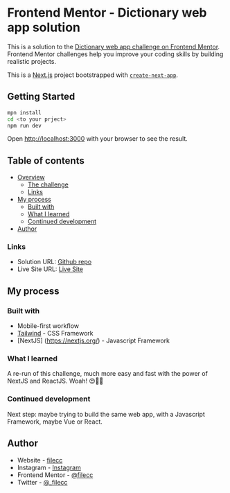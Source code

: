 # Frontend Mentor - Dictionary web app solution
This is a solution to the [Dictionary web app challenge on Frontend Mentor](https://www.frontendmentor.io/challenges/dictionary-web-app-h5wwnyuKFL). 
Frontend Mentor challenges help you improve your coding skills by building realistic projects. 

This is a [Next.js](https://nextjs.org/) project bootstrapped with [`create-next-app`](https://github.com/vercel/next.js/tree/canary/packages/create-next-app).

## Getting Started

```bash
mpn install
cd <to your prject>
npm run dev
```

Open [http://localhost:3000](http://localhost:3000) with your browser to see the result.

## Table of contents

- [Overview](#overview)
  - [The challenge](#the-challenge)
  - [Links](#links)
- [My process](#my-process)
  - [Built with](#built-with)
  - [What I learned](#what-i-learned)
  - [Continued development](#continued-development)
- [Author](#author)

### Links

- Solution URL: [Github repo](https://github.com/filecc/FM-dictionary-web-app)
- Live Site URL: [Live Site](https://filecc.github.io/FM-dictionary-web-app/)

## My process

### Built with

- Mobile-first workflow
- [Tailwind](https://tailwindcss.com/) - CSS Framework
- [NextJS] (https://nextjs.org/) - Javascript Framework


### What I learned

A re-run of this challenge, much more easy and fast with the power of NextJS and ReactJS. Woah! 😍🎊🎉


### Continued development

Next step: maybe trying to build the same web app, with a Javascript Framework, maybe Vue or React. 

## Author

- Website - [filecc](https://www.filecc.dev)
- Instagram - [Instagram](https://www.instagram.com/filecc)
- Frontend Mentor - [@filecc](https://www.frontendmentor.io/profile/filecc)
- Twitter - [@_filecc](https://www.twitter.com/_filecc)

